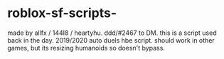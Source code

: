 # roblox-sf-scripts-
made by allfx / 144I8 / heartyhu. ddd/#2467 to DM.
this is a script used back in the day. 2019/2020 auto duels hbe script.
should work in other games, but its resizing humanoids so doesn't bypass. 
                               
                               
                               
                               
